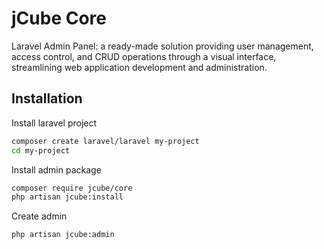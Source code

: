 
# jCube Core

Laravel Admin Panel: a ready-made solution providing user management, access control, and CRUD operations through a visual interface, streamlining web application development and administration.

## Installation

Install laravel project

```bash
composer create laravel/laravel my-project
cd my-project
```

Install admin package

```bash
composer require jcube/core
php artisan jcube:install
```

Create admin

```bash
php artisan jcube:admin
```
    